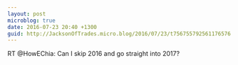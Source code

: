 ```yaml
---
layout: post
microblog: true
date: 2016-07-23 20:40 +1300
guid: http://JacksonOfTrades.micro.blog/2016/07/23/t756755792561176576.html
---
```

RT @HowEChia: Can I skip 2016 and go straight into 2017?
